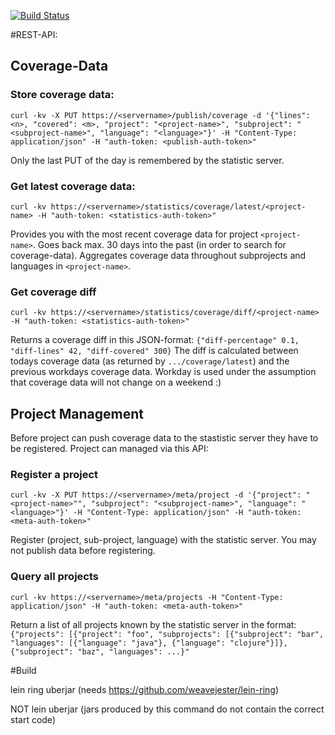 [![Build Status](https://travis-ci.org/freiheit-com/fdc-test-statistics.svg?branch=master)](https://travis-ci.org/freiheit-com/fdc-test-statistics)

#REST-API:

## Coverage-Data

### Store coverage data:

    curl -kv -X PUT https://<servername>/publish/coverage -d '{"lines": <n>, "covered": <m>, "project": "<project-name>", "subproject": "<subproject-name>", "language": "<language>"}' -H "Content-Type: application/json" -H "auth-token: <publish-auth-token>"

Only the last PUT of the day is remembered by the statistic server.

### Get latest coverage data:

    curl -kv https://<servername>/statistics/coverage/latest/<project-name> -H "auth-token: <statistics-auth-token>"

Provides you with the most recent coverage data for project `<project-name>`. Goes back max. 30 days into the past (in order to search for coverage-data). Aggregates coverage data throughout subprojects and languages in `<project-name>`.

### Get coverage diff

    curl -kv https://<servername>/statistics/coverage/diff/<project-name> -H "auth-token: <statistics-auth-token>"

Returns a coverage diff in this JSON-format: `{"diff-percentage" 0.1, "diff-lines" 42, "diff-covered" 300}`
The diff is calculated between todays coverage data (as returned by `.../coverage/latest`) and the previous
workdays coverage data. Workday is used under the assumption that coverage data will not change on a weekend :)

## Project Management

Before project can push coverage data to the stastistic server they have to be registered. Project can managed via
this API:

### Register a project

    curl -kv -X PUT https://<servername>/meta/project -d '{"project": "<project-name>"", "subproject": "<subproject-name>", "language": "<language>"}' -H "Content-Type: application/json" -H "auth-token: <meta-auth-token>"

Register (project, sub-project, language) with the statistic server. You may not publish data before registering.

### Query all projects

    curl -kv https://<servername>/meta/projects -H "Content-Type: application/json" -H "auth-token: <meta-auth-token>"

Return a list of all projects known by the statistic server in the format: `{"projects": [{"project": "foo",
                  "subprojects": [{"subproject": "bar",
                                   "languages": [{"language": "java"}, {"language": "clojure"}]},
                                  {"subproject": "baz", "languages": ...}"`


#Build

lein ring uberjar (needs https://github.com/weavejester/lein-ring)

NOT lein uberjar (jars produced by this command do not contain the correct start code)

